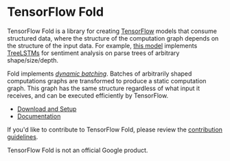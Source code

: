# TensorFlow Fold

TensorFlow Fold is a library for
creating [TensorFlow](https://www.tensorflow.org) models that consume structured
data, where the structure of the computation graph depends on the structure of
the input data. For example, [this model](tensorflow_fold/g3doc/sentiment.ipynb)
implements [TreeLSTMs](https://arxiv.org/abs/1503.00075) for sentiment analysis
on parse trees of arbitrary shape/size/depth.

Fold implements [*dynamic batching*](https://openreview.net/pdf?id=ryrGawqex).
Batches of arbitrarily shaped computations graphs are transformed to produce a
static computation graph. This graph has the same structure regardless of what
input it receives, and can be executed efficiently by TensorFlow.

* [Download and Setup](tensorflow_fold/g3doc/setup.md)
* [Documentation](tensorflow_fold/g3doc/index.md)

If you'd like to contribute to TensorFlow Fold, please review the
[contribution guidelines](CONTRIBUTING.md).
  
TensorFlow Fold is not an official Google product.
